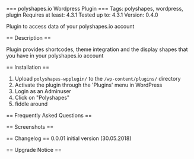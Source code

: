 === polyshapes.io Wordpress Plugin ===
Tags: polyshapes, wordpress, plugin
Requires at least: 4.3.1
Tested up to: 4.3.1
Version: 0.4.0

Plugin to access data of your polyshapes.io account

== Description ==

Plugin provides shortcodes, theme integration and the display shapes that you
have in your polyshapes.io account

== Installation ==

1. Upload `polyshapes-wpplugin/` to the `/wp-content/plugins/` directory
2. Activate the plugin through the 'Plugins' menu in WordPress
3. Login as an Adminuser
4. Click on "Polyshapes"
5. fiddle around

== Frequently Asked Questions ==

== Screenshots ==

== Changelog ==
0.0.01	initial version (30.05.2018)

== Upgrade Notice ==
